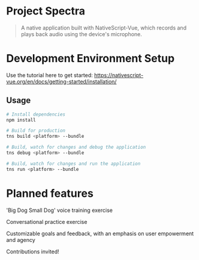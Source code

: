 # Project Spectra

> A native application built with NativeScript-Vue, which records and plays back audio using the device's microphone.

# Development Environment Setup

Use the tutorial here to get started: https://nativescript-vue.org/en/docs/getting-started/installation/

## Usage

``` bash
# Install dependencies
npm install

# Build for production
tns build <platform> --bundle

# Build, watch for changes and debug the application
tns debug <platform> --bundle

# Build, watch for changes and run the application
tns run <platform> --bundle
```
# Planned features

'Big Dog Small Dog' voice training exercise

Conversational practice exercise

Customizable goals and feedback, with an emphasis on user empowerment and agency

Contributions invited!
